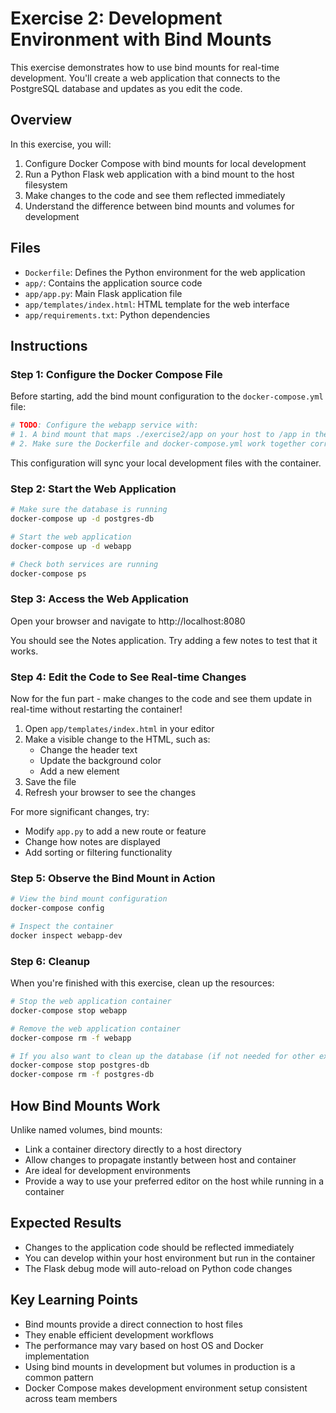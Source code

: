 # Exercise 2: Development Environment with Bind Mounts

This exercise demonstrates how to use bind mounts for real-time development. You'll create a web application that connects to the PostgreSQL database and updates as you edit the code.

## Overview

In this exercise, you will:
1. Configure Docker Compose with bind mounts for local development
2. Run a Python Flask web application with a bind mount to the host filesystem
3. Make changes to the code and see them reflected immediately
4. Understand the difference between bind mounts and volumes for development

## Files

- `Dockerfile`: Defines the Python environment for the web application
- `app/`: Contains the application source code
- `app/app.py`: Main Flask application file
- `app/templates/index.html`: HTML template for the web interface
- `app/requirements.txt`: Python dependencies

## Instructions

### Step 1: Configure the Docker Compose File

Before starting, add the bind mount configuration to the `docker-compose.yml` file:

```yaml
# TODO: Configure the webapp service with:
# 1. A bind mount that maps ./exercise2/app on your host to /app in the container
# 2. Make sure the Dockerfile and docker-compose.yml work together correctly
```

This configuration will sync your local development files with the container.

### Step 2: Start the Web Application

```bash
# Make sure the database is running
docker-compose up -d postgres-db

# Start the web application
docker-compose up -d webapp

# Check both services are running
docker-compose ps
```

### Step 3: Access the Web Application

Open your browser and navigate to http://localhost:8080

You should see the Notes application. Try adding a few notes to test that it works.

### Step 4: Edit the Code to See Real-time Changes

Now for the fun part - make changes to the code and see them update in real-time without restarting the container!

1. Open `app/templates/index.html` in your editor
2. Make a visible change to the HTML, such as:
   - Change the header text
   - Update the background color
   - Add a new element
3. Save the file
4. Refresh your browser to see the changes

For more significant changes, try:

- Modify `app.py` to add a new route or feature
- Change how notes are displayed
- Add sorting or filtering functionality 

### Step 5: Observe the Bind Mount in Action

```bash
# View the bind mount configuration
docker-compose config

# Inspect the container
docker inspect webapp-dev
```

### Step 6: Cleanup

When you're finished with this exercise, clean up the resources:

```bash
# Stop the web application container
docker-compose stop webapp

# Remove the web application container
docker-compose rm -f webapp

# If you also want to clean up the database (if not needed for other exercises)
docker-compose stop postgres-db
docker-compose rm -f postgres-db
```

## How Bind Mounts Work

Unlike named volumes, bind mounts:
- Link a container directory directly to a host directory
- Allow changes to propagate instantly between host and container
- Are ideal for development environments
- Provide a way to use your preferred editor on the host while running in a container

## Expected Results

- Changes to the application code should be reflected immediately
- You can develop within your host environment but run in the container
- The Flask debug mode will auto-reload on Python code changes

## Key Learning Points

- Bind mounts provide a direct connection to host files
- They enable efficient development workflows
- The performance may vary based on host OS and Docker implementation
- Using bind mounts in development but volumes in production is a common pattern
- Docker Compose makes development environment setup consistent across team members 